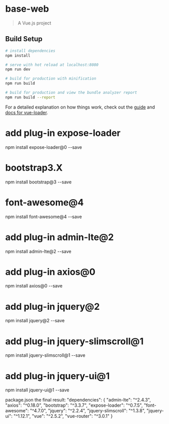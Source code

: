 # base-web

> A Vue.js project

## Build Setup

``` bash
# install dependencies
npm install

# serve with hot reload at localhost:8080
npm run dev

# build for production with minification
npm run build

# build for production and view the bundle analyzer report
npm run build --report
```

For a detailed explanation on how things work, check out the [guide](http://vuejs-templates.github.io/webpack/) and [docs for vue-loader](http://vuejs.github.io/vue-loader).


# add plug-in expose-loader
npm install expose-loader@0 --save

# bootstrap3.X
npm install bootstrap@3 --save

# font-awesome@4
npm install font-awesome@4 --save

# add plug-in admin-lte@2
npm install admin-lte@2 --save

# add plug-in axios@0
npm install axios@0 --save

# add plug-in jquery@2
npm install jquery@2 --save

# add plug-in jquery-slimscroll@1
npm install jquery-slimscroll@1 --save

# add plug-in jquery-ui@1
npm install jquery-ui@1 --save

package.json  the final result:
"dependencies": {
    "admin-lte": "^2.4.3",
    "axios": "^0.18.0",
    "bootstrap": "^3.3.7",
    "expose-loader": "^0.7.5",
    "font-awesome": "^4.7.0",
    "jquery": "^2.2.4",
    "jquery-slimscroll": "^1.3.8",
    "jquery-ui": "^1.12.1",
    "vue": "^2.5.2",
    "vue-router": "^3.0.1"
  }

